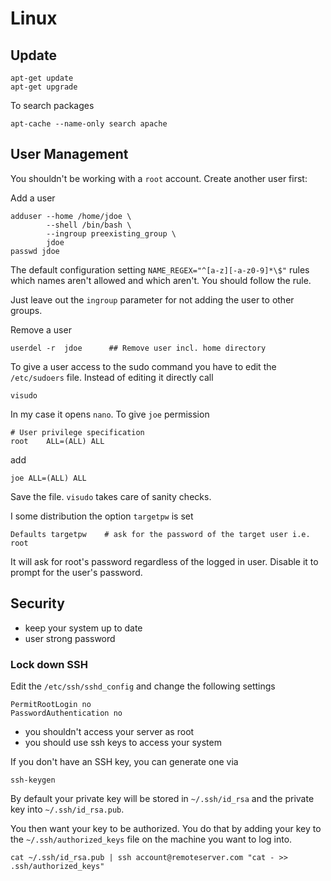 # Linux #

## Update ##

	apt-get update
	apt-get upgrade

To search packages

	apt-cache --name-only search apache

## User Management ##

You shouldn't be working with a `root` account. Create another user first:

Add a user

	adduser --home /home/jdoe \
	        --shell /bin/bash \
	        --ingroup preexisting_group \
			jdoe
	passwd jdoe

The default configuration setting `NAME_REGEX="^[a-z][-a-z0-9]*\$"` rules which names aren't allowed and which aren't. You should follow the rule.

Just leave out the `ingroup` parameter for not adding the user to other groups.

Remove a user

	userdel -r  jdoe      ## Remove user incl. home directory

To give a user access to the sudo command you have to edit the `/etc/sudoers` file. Instead of editing it directly call

	visudo

In my case it opens `nano`. To give `joe` permission

	# User privilege specification
	root    ALL=(ALL) ALL

add

	joe ALL=(ALL) ALL

Save the file. `visudo` takes care of sanity checks.

I some distribution the option `targetpw` is set

	Defaults targetpw    # ask for the password of the target user i.e. root

It will ask for root's password regardless of the logged in user. Disable it to prompt for the user's password.

## Security ##

- keep your system up to date
- user strong password

### Lock down SSH ###

Edit the `/etc/ssh/sshd_config` and change the following settings

	PermitRootLogin no
	PasswordAuthentication no

- you shouldn't access your server as root
- you should use ssh keys to access your system

If you don't have an SSH key, you can generate one via

	ssh-keygen

By default your private key will be stored in `~/.ssh/id_rsa` and the private key into `~/.ssh/id_rsa.pub`.

You then want your key to be authorized. You do that by adding your key to the `~/.ssh/authorized_keys` file on the machine you want to log into.

	cat ~/.ssh/id_rsa.pub | ssh account@remoteserver.com "cat - >> .ssh/authorized_keys"
